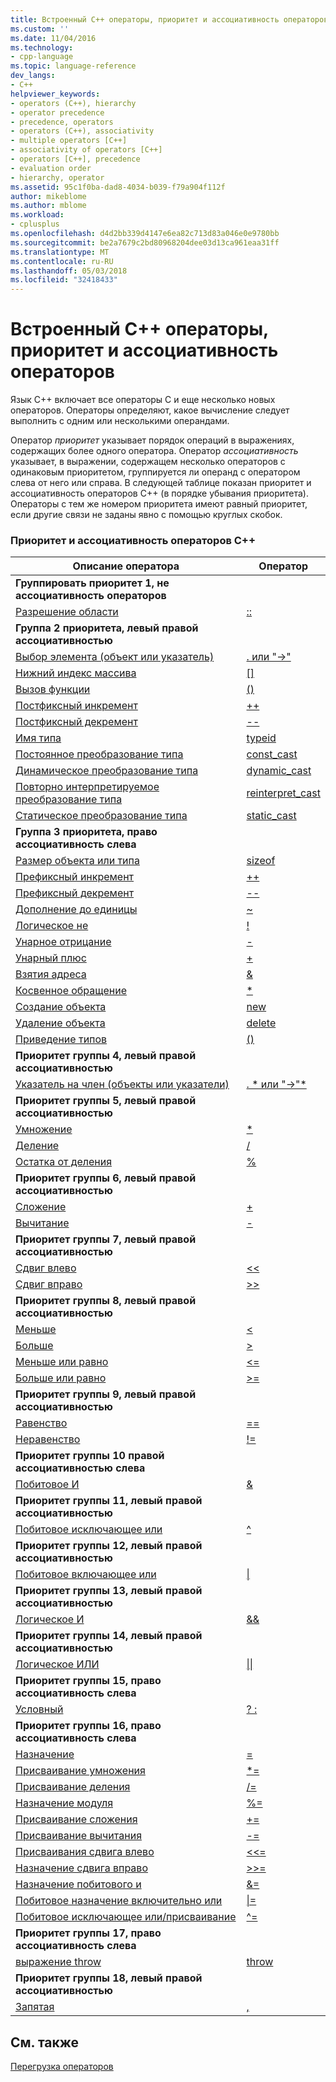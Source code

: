 ```yaml
---
title: Встроенный C++ операторы, приоритет и ассоциативность операторов | Документы Microsoft
ms.custom: ''
ms.date: 11/04/2016
ms.technology:
- cpp-language
ms.topic: language-reference
dev_langs:
- C++
helpviewer_keywords:
- operators (C++), hierarchy
- operator precedence
- precedence, operators
- operators (C++), associativity
- multiple operators [C++]
- associativity of operators [C++]
- operators [C++], precedence
- evaluation order
- hierarchy, operator
ms.assetid: 95c1f0ba-dad8-4034-b039-f79a904f112f
author: mikeblome
ms.author: mblome
ms.workload:
- cplusplus
ms.openlocfilehash: d4d2bb339d4147e6ea82c713d83a046e0e9780bb
ms.sourcegitcommit: be2a7679c2bd80968204dee03d13ca961eaa31ff
ms.translationtype: MT
ms.contentlocale: ru-RU
ms.lasthandoff: 05/03/2018
ms.locfileid: "32418433"
---
```

# <a name="c-built-in-operators-precedence-and-associativity"></a>Встроенный C++ операторы, приоритет и ассоциативность операторов

Язык C++ включает все операторы C и еще несколько новых операторов. Операторы определяют, какое вычисление следует выполнить с одним или несколькими операндами.

Оператор *приоритет* указывает порядок операций в выражениях, содержащих более одного оператора. Оператор *ассоциативность* указывает, в выражении, содержащем несколько операторов с одинаковым приоритетом, группируется ли операнд с оператором слева от него или справа. В следующей таблице показан приоритет и ассоциативность операторов C++ (в порядке убывания приоритета). Операторы с тем же номером приоритета имеют равный приоритет, если другие связи не заданы явно с помощью круглых скобок.

### <a name="c-operator-precedence-and-associativity"></a>Приоритет и ассоциативность операторов C++

|Описание оператора|Оператор|
|--------------------------|--------------|
|**Группировать приоритет 1, не ассоциативность операторов**|
|[Разрешение области](../cpp/scope-resolution-operator.md)|[::](../cpp/scope-resolution-operator.md)|
|**Группа 2 приоритета, левый правой ассоциативностью**|
|[Выбор элемента (объект или указатель)](../cpp/member-access-operators-dot-and.md)|[. или "->"](../cpp/member-access-operators-dot-and.md)|
|[Нижний индекс массива](../cpp/subscript-operator.md)|[&#91;&#93;](../cpp/subscript-operator.md)|
|[Вызов функции](../cpp/function-call-operator-parens.md)|[()](../cpp/function-call-operator-parens.md)|
|[Постфиксный инкремент](../cpp/postfix-increment-and-decrement-operators-increment-and-decrement.md)|[++](../cpp/postfix-increment-and-decrement-operators-increment-and-decrement.md)|
|[Постфиксный декремент](../cpp/postfix-increment-and-decrement-operators-increment-and-decrement.md)|[--](../cpp/postfix-increment-and-decrement-operators-increment-and-decrement.md)|
|[Имя типа](../cpp/typeid-operator.md)|[typeid](../cpp/typeid-operator.md)|
|[Постоянное преобразование типа](../cpp/const-cast-operator.md)|[const_cast](../cpp/const-cast-operator.md)|
|[Динамическое преобразование типа](../cpp/dynamic-cast-operator.md)|[dynamic_cast](../cpp/dynamic-cast-operator.md)|
|[Повторно интерпретируемое преобразование типа](../cpp/reinterpret-cast-operator.md)|[reinterpret_cast](../cpp/reinterpret-cast-operator.md)|
|[Статическое преобразование типа](../cpp/static-cast-operator.md)|[static_cast](../cpp/static-cast-operator.md)|
|**Группа 3 приоритета, право ассоциативность слева**|
|[Размер объекта или типа](../cpp/sizeof-operator.md)|[sizeof](../cpp/sizeof-operator.md)|
|[Префиксный инкремент](../cpp/prefix-increment-and-decrement-operators-increment-and-decrement.md)|[++](../cpp/prefix-increment-and-decrement-operators-increment-and-decrement.md)|
|[Префиксный декремент](../cpp/prefix-increment-and-decrement-operators-increment-and-decrement.md)|[--](../cpp/prefix-increment-and-decrement-operators-increment-and-decrement.md)|
|[Дополнение до единицы](../cpp/one-s-complement-operator-tilde.md)|[~](../cpp/one-s-complement-operator-tilde.md)|
|[Логическое не](../cpp/logical-negation-operator-exclpt.md)|[!](../cpp/logical-negation-operator-exclpt.md)|
|[Унарное отрицание](../cpp/unary-plus-and-negation-operators-plus-and.md)|[-](../cpp/unary-plus-and-negation-operators-plus-and.md)|
|[Унарный плюс](../cpp/unary-plus-and-negation-operators-plus-and.md)|[+](../cpp/unary-plus-and-negation-operators-plus-and.md)|
|[Взятия адреса](../cpp/address-of-operator-amp.md)|[&amp;](../cpp/address-of-operator-amp.md)|
|[Косвенное обращение](../cpp/indirection-operator-star.md)|[&#42;](../cpp/indirection-operator-star.md)|
|[Создание объекта](../cpp/new-operator-cpp.md)|[new](../cpp/new-operator-cpp.md)|
|[Удаление объекта](../cpp/delete-operator-cpp.md)|[delete](../cpp/delete-operator-cpp.md)|
|[Приведение типов](../cpp/cast-operator-parens.md)|[()](../cpp/cast-operator-parens.md)|
|**Приоритет группы 4, левый правой ассоциативностью**|
|[Указатель на член (объекты или указатели)](../cpp/pointer-to-member-operators-dot-star-and-star.md)|[. &#42; или "->"&#42;](../cpp/pointer-to-member-operators-dot-star-and-star.md)|
|**Приоритет группы 5, левый правой ассоциативностью**|
|[Умножение](../cpp/multiplicative-operators-and-the-modulus-operator.md)|[&#42;](../cpp/multiplicative-operators-and-the-modulus-operator.md)|
|[Деление](../cpp/multiplicative-operators-and-the-modulus-operator.md)|[/](../cpp/multiplicative-operators-and-the-modulus-operator.md)|
|[Остатка от деления](../cpp/multiplicative-operators-and-the-modulus-operator.md)|[%](../cpp/multiplicative-operators-and-the-modulus-operator.md)|
|**Приоритет группы 6, левый правой ассоциативностью**|
|[Сложение](../cpp/additive-operators-plus-and.md)|[+](../cpp/additive-operators-plus-and.md)|
|[Вычитание](../cpp/additive-operators-plus-and.md)|[-](../cpp/additive-operators-plus-and.md)|
|**Приоритет группы 7, левый правой ассоциативностью**|
|[Сдвиг влево](../cpp/left-shift-and-right-shift-operators-input-and-output.md)|[<<](../cpp/left-shift-and-right-shift-operators-input-and-output.md)|
|[Сдвиг вправо](../cpp/left-shift-and-right-shift-operators-input-and-output.md)|[>>](../cpp/left-shift-and-right-shift-operators-input-and-output.md)|
|**Приоритет группы 8, левый правой ассоциативностью**|
|[Меньше](../cpp/relational-operators-equal-and-equal.md)|[<](../cpp/relational-operators-equal-and-equal.md)|
|[Больше](../cpp/relational-operators-equal-and-equal.md)|[>](../cpp/relational-operators-equal-and-equal.md)|
|[Меньше или равно](../cpp/relational-operators-equal-and-equal.md)|[<=](../cpp/relational-operators-equal-and-equal.md)|
|[Больше или равно](../cpp/relational-operators-equal-and-equal.md)|[>=](../cpp/relational-operators-equal-and-equal.md)|
|**Приоритет группы 9, левый правой ассоциативностью**|
|[Равенство](../cpp/equality-operators-equal-equal-and-exclpt-equal.md)|[==](../cpp/equality-operators-equal-equal-and-exclpt-equal.md)|
|[Неравенство](../cpp/equality-operators-equal-equal-and-exclpt-equal.md)|[!=](../cpp/equality-operators-equal-equal-and-exclpt-equal.md)|
|**Приоритет группы 10 правой ассоциативностью слева**|
|[Побитовое И](../cpp/bitwise-and-operator-amp.md)|[&amp;](../cpp/bitwise-and-operator-amp.md)|
|**Приоритет группы 11, левый правой ассоциативностью**|
|[Побитовое исключающее или](../cpp/bitwise-exclusive-or-operator-hat.md)|[^](../cpp/bitwise-exclusive-or-operator-hat.md)|
|**Приоритет группы 12, левый правой ассоциативностью**|
|[Побитовое включающее или](../cpp/bitwise-inclusive-or-operator-pipe.md)|[&#124;](../cpp/bitwise-inclusive-or-operator-pipe.md)|
|**Приоритет группы 13, левый правой ассоциативностью**|
|[Логическое И](../cpp/logical-and-operator-amp-amp.md)|[&amp;&amp;](../cpp/logical-and-operator-amp-amp.md)|
|**Приоритет группы 14, левый правой ассоциативностью**|
|[Логическое ИЛИ](../cpp/logical-or-operator-pipe-pipe.md)|[&#124;&#124;](../cpp/logical-or-operator-pipe-pipe.md)|
|**Приоритет группы 15, право ассоциативность слева**|
|[Условный](../cpp/conditional-operator-q.md)|[? :](../cpp/conditional-operator-q.md)|
|**Приоритет группы 16, право ассоциативность слева**|
|[Назначение](../cpp/assignment-operators.md)|[=](../cpp/assignment-operators.md)|
|[Присваивание умножения](../cpp/assignment-operators.md)|[&#42;=](../cpp/assignment-operators.md)|
|[Присваивание деления](../cpp/assignment-operators.md)|[/=](../cpp/assignment-operators.md)|
|[Назначение модуля](../cpp/assignment-operators.md)|[%=](../cpp/assignment-operators.md)|
|[Присваивание сложения](../cpp/assignment-operators.md)|[+=](../cpp/assignment-operators.md)|
|[Присваивание вычитания](../cpp/assignment-operators.md)|[-=](../cpp/assignment-operators.md)|
|[Присваивания сдвига влево](../cpp/assignment-operators.md)|[<<=](../cpp/assignment-operators.md)|
|[Назначение сдвига вправо](../cpp/assignment-operators.md)|[>>=](../cpp/assignment-operators.md)|
|[Назначение побитового и](../cpp/assignment-operators.md)|[&amp;=](../cpp/assignment-operators.md)|
|[Побитовое назначение включительно или](../cpp/assignment-operators.md)|[&#124;=](../cpp/assignment-operators.md)|
|[Побитовое исключающее или/присваивание](../cpp/assignment-operators.md)|[^=](../cpp/assignment-operators.md)|
|**Приоритет группы 17, право ассоциативность слева**|
|[выражение throw](../cpp/try-throw-and-catch-statements-cpp.md)|[throw](../cpp/try-throw-and-catch-statements-cpp.md)|
|**Приоритет группы 18, левый правой ассоциативностью**|
|[Запятая](../cpp/comma-operator.md)|[,](../cpp/comma-operator.md)|

## <a name="see-also"></a>См. также

[Перегрузка операторов](operator-overloading.md)


